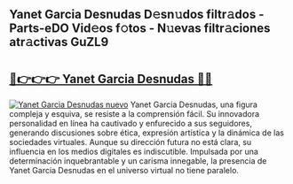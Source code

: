 ## Yanet Garcia Desnudas D𝚎sn𝚞dos filtr𝚊dos - Parts-eDO Vid𝚎os f𝚘tos - N𝚞evas filtr𝚊ciones atr𝚊ctivas GuZL9

# <h2><a href="http://mb8pab.tromn.icu/?c=Yanet+Garcia+Desnudas">🔗👉👉👉 Yanet Garcia Desnudas 🔗🔗</a></h2>

[![Yanet Garcia Desnudas nuevo](https://i.imgur.com/pEAQMta.gif)](http://mb8pab.tromn.icu/?c=Yanet+Garcia+Desnudas)
Yanet Garcia Desnudas, una figura compleja y esquiva, se resiste a la comprensión fácil. Su innovadora personalidad en línea ha cautivado y enfurecido a sus seguidores, generando discusiones sobre ética, expresión artística y la dinámica de las sociedades virtuales. Aunque su dirección futura no está clara, su influencia en los medios digitales es indiscutible. Impulsada por una determinación inquebrantable y un carisma innegable, la presencia de Yanet Garcia Desnudas en el universo virtual no tiene paralelo.
